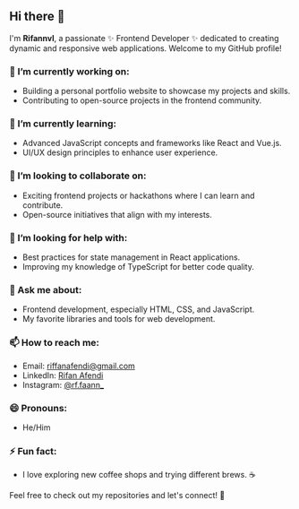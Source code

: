 ## Hi there 👋

I'm **Rifannvl**, a passionate ✨ Frontend Developer ✨ dedicated to creating dynamic and responsive web applications. Welcome to my GitHub profile!

### 🔭 I’m currently working on:
- Building a personal portfolio website to showcase my projects and skills.
- Contributing to open-source projects in the frontend community.

### 🌱 I’m currently learning:
- Advanced JavaScript concepts and frameworks like React and Vue.js.
- UI/UX design principles to enhance user experience.

### 👯 I’m looking to collaborate on:
- Exciting frontend projects or hackathons where I can learn and contribute.
- Open-source initiatives that align with my interests.

### 🤔 I’m looking for help with:
- Best practices for state management in React applications.
- Improving my knowledge of TypeScript for better code quality.

### 💬 Ask me about:
- Frontend development, especially HTML, CSS, and JavaScript.
- My favorite libraries and tools for web development.

### 📫 How to reach me:
- Email: [riffanafendi@gmail.com](mailto:riffanafendi@gmail.com)
- LinkedIn: [Rifan Afendi](https://www.linkedin.com/in/rifann)
- Instagram: [@rf.faann_](https://www.instagram.com/rf.faann_)

### 😄 Pronouns:
- He/Him

### ⚡ Fun fact:
- I love exploring new coffee shops and trying different brews. ☕️

Feel free to check out my repositories and let's connect! 🌟

